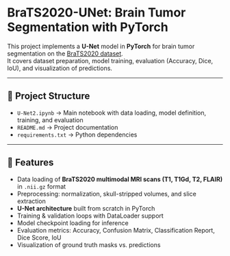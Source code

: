 # BraTS2020-UNet: Brain Tumor Segmentation with PyTorch

This project implements a **U-Net** model in **PyTorch** for brain tumor segmentation on the [BraTS2020 dataset](https://www.kaggle.com/datasets/awsaf49/brats20-dataset-training-validation/data).  
It covers dataset preparation, model training, evaluation (Accuracy, Dice, IoU), and visualization of predictions.

---

## 📂 Project Structure
- `U-Net2.ipynb` → Main notebook with data loading, model definition, training, and evaluation  
- `README.md` → Project documentation  
- `requirements.txt` → Python dependencies  

---

## 🚀 Features
- Data loading of **BraTS2020 multimodal MRI scans (T1, T1Gd, T2, FLAIR)** in `.nii.gz` format  
- Preprocessing: normalization, skull-stripped volumes, and slice extraction  
- **U-Net architecture** built from scratch in PyTorch  
- Training & validation loops with DataLoader support  
- Model checkpoint loading for inference  
- Evaluation metrics: Accuracy, Confusion Matrix, Classification Report, Dice Score, IoU  
- Visualization of ground truth masks vs. predictions  


